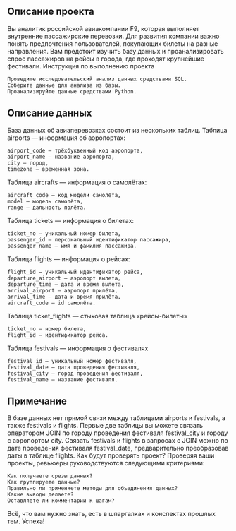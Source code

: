 ## Описание проекта
Вы аналитик российской авиакомпании F9, которая выполняет внутренние пассажирские перевозки. Для развития компании важно понять предпочтения пользователей, покупающих билеты на разные направления.
Вам предстоит изучить базу данных и проанализировать спрос пассажиров на рейсы в города, где проходят крупнейшие фестивали.
Инструкция по выполнению проекта

    Проведите исследовательский анализ данных средствами SQL.
    Соберите данные для анализа из базы.
    Проанализируйте данные средствами Python.

## Описание данных
База данных об авиаперевозках состоит из нескольких таблиц.
Таблица airports — информация об аэропортах:

    airport_code — трёхбуквенный код аэропорта,
    airport_name — название аэропорта,
    city — город,
    timezone — временная зона.

Таблица aircrafts — информация о самолётах:

    aircraft_code — код модели самолёта,
    model — модель самолёта,
    range — дальность полёта.

Таблица tickets — информация о билетах:

    ticket_no — уникальный номер билета,
    passenger_id — персональный идентификатор пассажира,
    passenger_name — имя и фамилия пассажира.

Таблица flights — информация о рейсах:

    flight_id — уникальный идентификатор рейса,
    departure_airport — аэропорт вылета,
    departure_time — дата и время вылета,
    arrival_airport — аэропорт прилёта,
    arrival_time — дата и время прилёта,
    aircraft_code — id самолёта.

Таблица ticket_flights — стыковая таблица «рейсы-билеты»

    ticket_no — номер билета,
    flight_id — идентификатор рейса.

Таблица festivals — информация о фестивалях

    festival_id — уникальный номер фестиваля,
    festival_date — дата проведения фестиваля,
    festival_city — город проведения фестиваля,
    festival_name — название фестиваля.


## Примечание
В базе данных нет прямой связи между таблицами airports и festivals, а также festivals и flights. Первые две таблицы вы можете связать оператором JOIN по городу проведения фестиваля festival_city и городу с аэропортом city. Связать festivals и flights в запросах с JOIN можно по дате проведения фестиваля festival_date, предварительно преобразовав даты в таблице flights.
Как будут проверять проект?
Проверяя ваши проекты, ревьюеры руководствуются следующими критериями:

    Как получаете срезы данных?
    Как группируете данные?
    Правильно ли применяете методы для объединения данных?
    Какие выводы делаете?
    Оставляете ли комментарии к шагам?

Всё, что вам нужно знать, есть в шпаргалках и конспектах прошлых тем.
Успеха!
